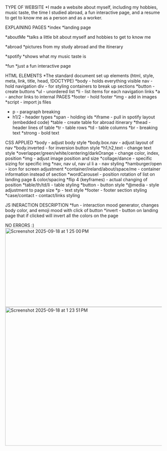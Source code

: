 TYPE OF WEBSITE
*I made a website about myself, including my hobbies, music taste, the time I studied abroad, a fun interactive page, and a resume to get to know me as a person and as a worker.


EXPLAINING PAGES
*index
    *landing page

*aboutMe
    *talks a little bit about myself and hobbies to get to know me

*abroad
    *pictures from my study abroad and the itinerary

*spotify
    *shows what my music taste is

*fun
    *just a fun interactive page



HTML ELEMENTS
*The standard document set up elements (html, style, meta, link, title, head, !DOCTYPE)
*body - holds everything visible
nav - hold navigation 
div - for styling containers to break up sections
*button - create buttons
*ul - unordered list 
    *li - list items for each navigation links
    *a - anchor links to internal PAGES
*footer - hold footer
*img - add in images
*script - import js files
* p - paragraph breaking
* h1/2 - header types
*span - holding ids
*iframe - pull in spotify layout (embedded code)
*table - create table for abroad itinerary
    *thead - header lines of table
    *tr - table rows
    *td - table columns
*br - breaking text
*strong - bold text


CSS APPLIED
*body - adjust body style
*body.box.nav - adjust layout of nav
*body.inverted -  for inversion button style
*h1,h2,text - change text style
    *overlapper/green/white/centering/darkOrange - change color, index, position
*img - adjust image position and size
    *collage/dance - specific sizing for specific img
*nav, nav ul, nav ul li a - nav styling
    *hamburger/open - icon for screen adjustment
*container/ireland/about/space/me - container information instead of section
*wordCarousel  - position rotation of list on landing page & color/spacing
    *flip 4 (keyframes) - actual changing of position
*table/th/td/li - table styling
*button - button style
*@media - style adjustment to page size
*p - text style
*footer - footer section styling 
*case/contact - contact/links styling 


JS INERACTION DESCRIPTION
*fun - interaction mood generator, changes body color, and emoji mood with click of button
*invert - button on landing page that if clicked will invert all the colors on the page

NO ERRORS :)
<img width="1285" height="254" alt="Screenshot 2025-09-18 at 1 25 00 PM" src="https://github.com/user-attachments/assets/5edd6239-990f-490e-a108-2631020fa1b3" />
<img width="573" height="446" alt="Screenshot 2025-09-18 at 1 23 51 PM" src="https://github.com/user-attachments/assets/6b63fb08-1102-4407-bdf6-4dfa4efa87fe" />


